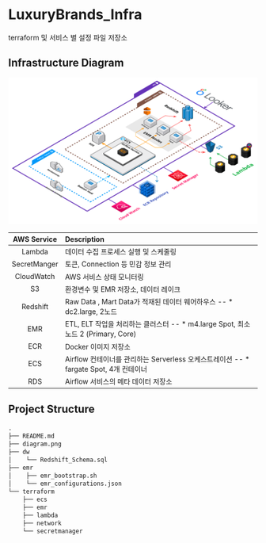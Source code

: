 # LuxuryBrands_Infra
terraform 및 서비스 별 설정 파일 저장소

## Infrastructure Diagram
![diagram.png](diagram.png)

| AWS Service | Description |
| :---: | :--- |
| Lambda | 데이터 수집 프로세스 실행 및 스케줄링 |
| SecretManger | 토큰, Connection 등 민감 정보 관리 |
| CloudWatch | AWS 서비스 상태 모니터링 |
| S3 | 환경변수 및 EMR 저장소, 데이터 레이크 |
| Redshift | Raw Data , Mart Data가 적재된 데이터 웨어하우스 -- * dc2.large, 2노드 |
| EMR | ETL, ELT 작업을 처리하는 클러스터 -- * m4.large Spot, 최소 노드 2 (Primary, Core) |
| ECR | Docker 이미지 저장소 |
| ECS | Airflow 컨테이너를 관리하는 Serverless 오케스트레이션 -- * fargate Spot, 4개 컨테이너 |
| RDS | Airflow 서비스의 메타 데이터 저장소 |

## Project Structure

```
.
├── README.md
├── diagram.png
├── dw
│    └── Redshift_Schema.sql
├── emr
│    ├── emr_bootstrap.sh
│    └── emr_configurations.json
└── terraform
    ├── ecs
    ├── emr
    ├── lambda
    ├── network
    └── secretmanager
```
